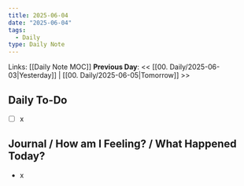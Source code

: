 ```yaml
---
title: 2025-06-04
date: "2025-06-04"
tags:
  - Daily
type: Daily Note
---
```


Links: [[Daily Note MOC]]
**Previous Day**: << [[00. Daily/2025-06-03|Yesterday]] | [[00. Daily/2025-06-05|Tomorrow]] >>

## Daily To-Do
- [ ] x
## Journal / How am I Feeling? / What Happened Today?
- x